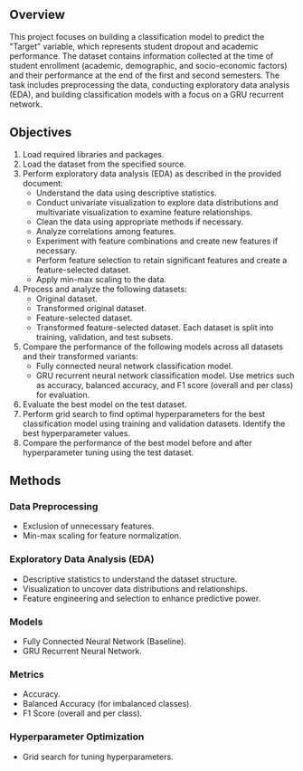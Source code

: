 ## Overview
This project focuses on building a classification model to predict the "Target" variable, which represents student dropout and academic performance. The dataset contains information collected at the time of student enrollment (academic, demographic, and socio-economic factors) and their performance at the end of the first and second semesters. The task includes preprocessing the data, conducting exploratory data analysis (EDA), and building classification models with a focus on a GRU recurrent network.

## Objectives
1. Load required libraries and packages.
2. Load the dataset from the specified source.
3. Perform exploratory data analysis (EDA) as described in the provided document:
   - Understand the data using descriptive statistics.
   - Conduct univariate visualization to explore data distributions and multivariate visualization to examine feature relationships.
   - Clean the data using appropriate methods if necessary.
   - Analyze correlations among features.
   - Experiment with feature combinations and create new features if necessary.
   - Perform feature selection to retain significant features and create a feature-selected dataset.
   - Apply min-max scaling to the data.
4. Process and analyze the following datasets:
   - Original dataset.
   - Transformed original dataset.
   - Feature-selected dataset.
   - Transformed feature-selected dataset.
   Each dataset is split into training, validation, and test subsets.
5. Compare the performance of the following models across all datasets and their transformed variants:
   - Fully connected neural network classification model.
   - GRU recurrent neural network classification model.
   Use metrics such as accuracy, balanced accuracy, and F1 score (overall and per class) for evaluation.
6. Evaluate the best model on the test dataset.
7. Perform grid search to find optimal hyperparameters for the best classification model using training and validation datasets. Identify the best hyperparameter values.
8. Compare the performance of the best model before and after hyperparameter tuning using the test dataset.

## Methods
### Data Preprocessing
- Exclusion of unnecessary features.
- Min-max scaling for feature normalization.

### Exploratory Data Analysis (EDA)
- Descriptive statistics to understand the dataset structure.
- Visualization to uncover data distributions and relationships.
- Feature engineering and selection to enhance predictive power.

### Models
- Fully Connected Neural Network (Baseline).
- GRU Recurrent Neural Network.

### Metrics
- Accuracy.
- Balanced Accuracy (for imbalanced classes).
- F1 Score (overall and per class).

### Hyperparameter Optimization
- Grid search for tuning hyperparameters.
